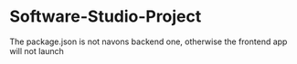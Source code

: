 # Software-Studio-Project


The package.json is not navons backend one, otherwise the frontend app will not launch
